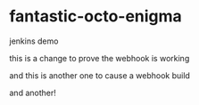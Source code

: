 # fantastic-octo-enigma
jenkins demo

this is a change to prove the webhook is working

and this is another one to cause a webhook build

and another!
